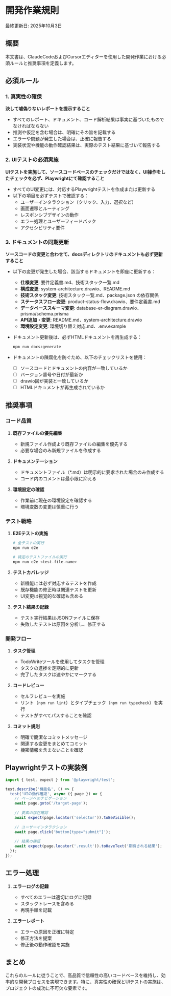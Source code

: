 # 開発作業規則

最終更新日: 2025年10月3日

## 概要

本文書は、ClaudeCodeおよびCursorエディターを使用した開発作業における必須ルールと推奨事項を定義します。

## 必須ルール

### 1. 真実性の確保

**決して嘘偽りないレポートを提示すること**

- すべてのレポート、ドキュメント、コード解析結果は事実に基づいたものでなければならない
- 推測や仮定を含む場合は、明確にその旨を記載する
- エラーや問題が発生した場合は、正確に報告する
- 実装状況や機能の動作確認結果は、実際のテスト結果に基づいて報告する

### 2. UIテストの必須実施

**UIテストを実施して、ソースコードベースのチェックだけではなく、UI操作をしたチェックを必ず、Playwrightにて確認すること**

- すべてのUI変更には、対応するPlaywrightテストを作成または更新する
- 以下の項目を必ずテストで確認する：
  - ユーザーインタラクション（クリック、入力、選択など）
  - 画面遷移とルーティング
  - レスポンシブデザインの動作
  - エラー処理とユーザーフィードバック
  - アクセシビリティ要件

### 3. ドキュメントの同期更新

**ソースコードの変更と合わせて、docsディレクトリのドキュメントも必ず更新すること**

- 以下の変更が発生した場合、該当するドキュメントを即座に更新する：
  - **仕様変更**: 要件定義書.md、技術スタック一覧.md
  - **構成変更**: system-architecture.drawio、README.md
  - **技術スタック変更**: 技術スタック一覧.md、package.json の依存関係
  - **ステータスフロー変更**: product-status-flow.drawio、要件定義書.md
  - **データベーススキーマ変更**: database-er-diagram.drawio、prisma/schema.prisma
  - **API追加・変更**: README.md、system-architecture.drawio
  - **環境設定変更**: 環境切り替え対応.md、.env.example

- ドキュメント更新後は、必ずHTMLドキュメントを再生成する：
  ```bash
  npm run docs:generate
  ```

- ドキュメントの陳腐化を防ぐため、以下のチェックリストを使用：
  - [ ] ソースコードとドキュメントの内容が一致しているか
  - [ ] バージョン番号や日付が最新か
  - [ ] drawio図が実装と一致しているか
  - [ ] HTMLドキュメントが再生成されているか

## 推奨事項

### コード品質

1. **既存ファイルの優先編集**
   - 新規ファイル作成より既存ファイルの編集を優先する
   - 必要な場合のみ新規ファイルを作成する

2. **ドキュメンテーション**
   - ドキュメントファイル（*.md）は明示的に要求された場合のみ作成する
   - コード内のコメントは最小限に抑える

3. **環境設定の確認**
   - 作業前に現在の環境設定を確認する
   - 環境変数の変更は慎重に行う

### テスト戦略

1. **E2Eテストの実施**
   ```bash
   # 全テストの実行
   npm run e2e
   
   # 特定のテストファイルの実行
   npm run e2e <test-file-name>
   ```

2. **テストカバレッジ**
   - 新機能には必ず対応するテストを作成
   - 既存機能の修正時は関連テストを更新
   - UI変更は視覚的な確認も含める

3. **テスト結果の記録**
   - テスト実行結果はJSONファイルに保存
   - 失敗したテストは原因を分析し、修正する

### 開発フロー

1. **タスク管理**
   - TodoWriteツールを使用してタスクを管理
   - タスクの進捗を定期的に更新
   - 完了したタスクは速やかにマークする

2. **コードレビュー**
   - セルフレビューを実施
   - リント（`npm run lint`）とタイプチェック（`npm run typecheck`）を実行
   - テストがすべてパスすることを確認

3. **コミット規則**
   - 明確で簡潔なコミットメッセージ
   - 関連する変更をまとめてコミット
   - 機密情報を含まないことを確認

## Playwrightテストの実装例

```typescript
import { test, expect } from '@playwright/test';

test.describe('機能名', () => {
  test('UIの動作確認', async ({ page }) => {
    // ページへのナビゲーション
    await page.goto('/target-page');
    
    // 要素の存在確認
    await expect(page.locator('selector')).toBeVisible();
    
    // ユーザーインタラクション
    await page.click('button[type="submit"]');
    
    // 結果の検証
    await expect(page.locator('.result')).toHaveText('期待される結果');
  });
});
```

## エラー処理

1. **エラーログの記録**
   - すべてのエラーは適切にログに記録
   - スタックトレースを含める
   - 再現手順を記載

2. **エラーレポート**
   - エラーの原因を正確に特定
   - 修正方法を提案
   - 修正後の動作確認を実施

## まとめ

これらのルールに従うことで、高品質で信頼性の高いコードベースを維持し、効率的な開発プロセスを実現できます。特に、真実性の確保とUIテストの実施は、プロジェクトの成功に不可欠な要素です。